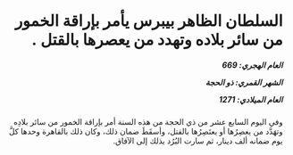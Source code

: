 <h1 dir="rtl">السلطان الظاهر بيبرس يأمر بإراقة الخمور من سائر بلاده وتهدد من يعصرها بالقتل .</h1>

<h5 dir="rtl">العام الهجري:  669

الشهر القمري: ذو الحجة

العام الميلادي: 1271</h5>

<p dir="rtl">وفي اليوم السابع عشر من ذي الحجة من هذه السنة أمر بإراقة الخمور من سائر بلادِه وتهَدَّد من يعصِرُها أو يعتَصِرُها بالقتل، وأسقَطَ ضمان ذلك، وكان ذلك بالقاهرة وحدها كلَّ يوم ضمانه ألف دينار، ثم سارت البُرُد بذلك إلى الآفاق.</p></br>
